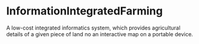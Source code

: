 # InformationIntegratedFarming
A low-cost integrated informatics system, which provides agricultural details of a given piece of land no an interactive map on a portable device.
